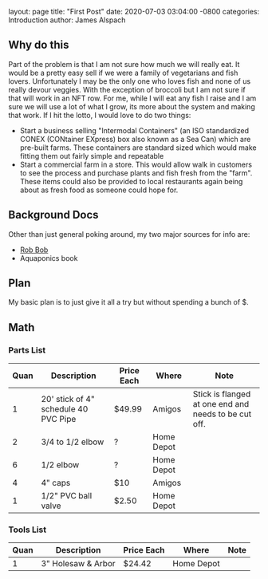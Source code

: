 
layout: page
title: "First Post"
date: 2020-07-03 03:04:00 -0800
categories: Introduction
author: James Alspach

## Why do this
Part of the problem is that I am not sure how much we will really eat. It would be a pretty easy sell if we were a family of vegetarians and fish lovers. Unfortunately I may be the only one who loves fish and none of us really devour veggies. With the exception of broccoli but I am not sure if that will work in an NFT row.
For me, while I will eat any fish I raise and I am sure we will use a lot of what I grow, its more about the system and making that work.
If I hit the lotto, I would love to do two things:
- Start a business selling "Intermodal Containers" (an ISO standardized CONEX (CONtainer EXpress) box also known as a Sea Can) which are pre-built farms. These containers are standard sized which would make fitting them out fairly simple and repeatable
- Start a commercial farm in a store. This would allow walk in customers to see the process and purchase plants and fish fresh from the "farm". These items could also be provided to local restaurants again being about as fresh food as someone could hope for.

## Background Docs
Other than just general poking around, my two major sources for info are:
 - [Rob Bob](https://www.youtube.com/channel/UChz2QEbZECEzUih1DiqZTNA)
 - Aquaponics book

## Plan
My basic plan is to just give it all a try but without spending a bunch of $.

## Math

### Parts List
Quan | Description | Price Each | Where | Note
-- | ------------- | ----- | -------------------- | --------------------
1 | 20' stick of 4" schedule 40 PVC Pipe | $49.99 | Amigos | Stick is flanged at one end and needs to be cut off.
2 | 3/4 to 1/2 elbow | ? | Home Depot
6 | 1/2 elbow  | ?  |  Home Depot
4  | 4" caps  | $10  |  Amigos
1  | 1/2" PVC ball valve  | $2.50  |  Home Depot

### Tools List
Quan | Description | Price Each | Where | Note
-- | ------------- | ----- | -------------------- | --------------------
1 | 3" Holesaw & Arbor | $24.42 | Home Depot |
